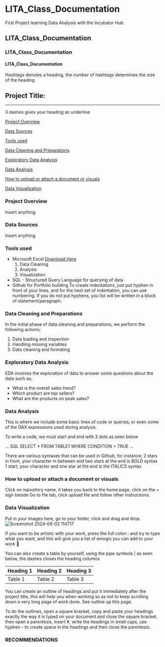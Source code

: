 # LITA_Class_Documentation
First Project learning Data Analysis with the Incubator Hub
## LITA_Class_Documentation
### LITA_Class_Documentation
#### LITA_Class_Documentation
Hashtags denotes a heading, the number of hashtags determines the size of the heading

## Project Title: 
---
3 dashes gives your heading an underline

[Project Overview](#project-overview)

[Data Sources](#data-sources)

[Tools used](#tools-used)

[Data Cleaning and Preparations](#data-cleaning-and-preparations)

[Exploratory Data Analysis](#exploratory-data-analysis)

[Data Analysis](#data-analysis)

[How to upload or attach a document or visuals](#how-to-upload-or-attach-a-document-or-visuals)

[Data Visualization](#data-visualization)

### Project Overview
Insert anything

### Data Sources
Insert anything

### Tools used
- Microsoft Excel [Download Here](https://www.microsoft.com)
  1. Data Cleaning
  2. Analysis
  3. Visualization
- SQL - Structured Query Language for querying of data
- Github for Portfolio building
To create indentations, just put hyphen in front of your lines, and for the next set of indentation, you can use numbering.
If you do not put hyphens, you list will be written in a block of statement/paragraph.

### Data Cleaning and Preparations
In the initial phase of data cleaning and preparations, we perform the following actions;
1. Data loading and inspection
2. Handling missing variables
3. Data cleaning and formating

### Exploratory Data Analysis
EDA involves the exploration of data to answer some questions about the data such as;
- What is the overall sales trend?
- Which product are top sellers?
- What are the products on peak sales?

### Data Analysis
This is where we include some basic lines of code or queries, or even some of the DAX expressions used during analysis. 

To write a code, we must start and end with 3 dots as seen below

... SQL
SELECT * FROM TABLE1
WHERE CONDITION = TRUE
...

There are various syntaxes that can be used in Github, for instance;
2 stars in front, your character in between and two stars at the end is BOLD syntax
1 start, your character and one star at the end is the ITALICS syntax


### How to upload or attach a document or visuals
Click on repository name, it takes you back to the home page, click on the + sign beside Go to file tab, click upload file and follow other instructions.

### Data Visualization
Put in your images here, go to your folder, click and drag and drop.
![Screenshot 2024-09-02 114717](https://github.com/user-attachments/assets/a29f7caf-7d48-401b-a9a5-57b71c1fa392)

If you want to be artistic with your work, press the full colon : and try to type what you want, and this will give you a list of emogis you can add to your work 
🥇

You can also create a table by yourself, using the pipe symbols | as seen below, the dashes closes the heading columns

| Heading 1 | Heading 2 | Heading 3|
|-----------|-----------|----------|
| Table 1   | Table 2   | Table 3  |

You can create an outline of headings and put it immediately after the project title, this will help you when working so as not to keep scrolling down a very long page of work done. See outline up this page.

To do the outlines, open a square bracket, copy and paste your headings exactly the way it is typed on your document and close the square bracket, then open a parentesis, insert #, write the headings in small caps, use hyphen - to create space in the headings and then close the parentesis. 

### RECOMMENDATIONS
